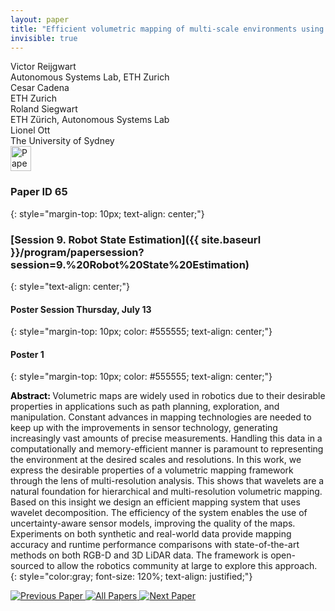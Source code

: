 ```yaml
---
layout: paper
title: "Efficient volumetric mapping of multi-scale environments using wavelet-based compression"
invisible: true
---
```

<div class="paper-authors">
<div class="paper-author-box">
    <div class="paper-author-name">Victor Reijgwart</div>
    <div class="paper-author-uni">Autonomous Systems Lab, ETH Zurich</div>
</div>
<div class="paper-author-box">
    <div class="paper-author-name">Cesar Cadena</div>
    <div class="paper-author-uni">ETH Zurich</div>
</div>
<div class="paper-author-box">
    <div class="paper-author-name">Roland Siegwart</div>
    <div class="paper-author-uni">ETH Zürich, Autonomous Systems Lab</div>
</div>
<div class="paper-author-box">
    <div class="paper-author-name">Lionel Ott</div>
    <div class="paper-author-uni">The University of Sydney</div>
</div>

</div><div class="paper-pdf">
<div> <a href="http://www.roboticsproceedings.org/rss19/p065.pdf"><img src="{{ site.baseurl }}/images/paper_link.png" alt="Paper Website" width = "33"  height = "40"/></a> </div>
</div>

### Paper ID 65
{: style="margin-top: 10px; text-align: center;"}

### [Session 9. Robot State Estimation]({{ site.baseurl }}/program/papersession?session=9.%20Robot%20State%20Estimation)
{: style="text-align: center;"}

#### Poster Session Thursday, July 13
{: style="margin-top: 10px; color: #555555; text-align: center;"}

#### Poster 1
{: style="margin-top: 10px; color: #555555; text-align: center;"}

<b style="color: black;">Abstract: </b>Volumetric maps are widely used in robotics due to their desirable properties in applications such as path planning, exploration, and manipulation. Constant advances in mapping technologies are needed to keep up with the improvements in sensor technology, generating increasingly vast amounts of precise measurements. Handling this data in a computationally and memory-efficient manner is paramount to representing the environment at the desired scales and resolutions. In this work, we express the desirable properties of a volumetric mapping framework through the lens of multi-resolution analysis. This shows that wavelets are a natural foundation for hierarchical and multi-resolution volumetric mapping. Based on this insight we design an efficient mapping system that uses wavelet decomposition. The efficiency of the system enables the use of uncertainty-aware sensor models, improving the quality of the maps. Experiments on both synthetic and real-world data provide mapping accuracy and runtime performance comparisons with state-of-the-art methods on both RGB-D and 3D LiDAR data. The framework is open-sourced to allow the robotics community at large to explore this approach.
{: style="color:gray; font-size: 120%; text-align: justified;"}


<div class="paper-menu">
<a href="{{ site.baseurl }}/program/papers/064/"> <img src="{{ site.baseurl }}/images/previous_paper_icon.png" alt="Previous Paper" title="Previous Paper"/> </a>
<a href="{{ site.baseurl }}/program/papers"><img src="{{ site.baseurl }}/images/overview_icon.png" alt="All Papers" title="All Papers"/> </a>
<a href="{{ site.baseurl }}/program/papers/066/"> <img src="{{ site.baseurl }}/images/next_paper_icon.png" alt="Next Paper" title="Next Paper"/> </a>

</div>
